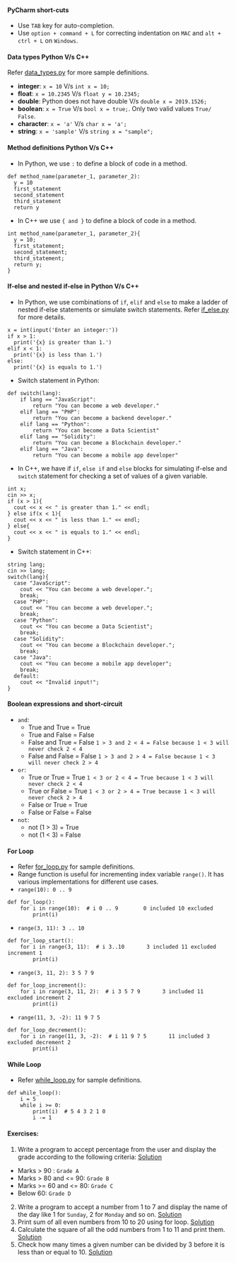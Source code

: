 #### PyCharm short-cuts
- Use `TAB` key for auto-completion.
- Use `option + command + L` for correcting indentation on `MAC` and `alt + ctrl + L` on `Windows`.

#### Data types Python V/s C++
Refer [data_types.py](https://github.com/lovish1996/learning_python/blob/main/data_types.py) for more sample definitions.
- **integer**: `x = 10` V/s `int x = 10;`
- **float**: `x = 10.2345` V/s `float y = 10.2345;`
- **double**: Python does not have double V/s `double x = 2019.1526;`
- **boolean**: `x = True` V/s `bool x = true;`. Only two valid values `True/ False`.
- **character**: `x = 'a'` V/s `char x = 'a';`
- **string**: `x = 'sample'` V/s `string x = "sample";`

#### Method definitions Python V/s C++
- In Python, we use `:` to define a block of code in a method.
```
def method_name(parameter_1, parameter_2):
  y = 10
  first_statement
  second_statement
  third_statement
  return y
```
- In C++ we use `{ and }` to define a block of code in a method.
```
int method_name(parameter_1, parameter_2){
  y = 10;
  first_statement;
  second_statement;
  third_statement;
  return y;
}
```

#### If-else and nested if-else in Python V/s C++
- In Python, we use combinations of `if`, `elif` and `else` to make a ladder of nested if-else statements or simulate switch statements. Refer [if_else.py](https://github.com/lovish1996/learning_python/blob/main/if_else.py) for more details.
```
x = int(input('Enter an integer:'))
if x > 1:
  print('{x} is greater than 1.')
elif x < 1:
  print('{x} is less than 1.')
else:
  print('{x} is equals to 1.')
```
- Switch statement in Python:
```
def switch(lang):
    if lang == "JavaScript":
        return "You can become a web developer."
    elif lang == "PHP":
        return "You can become a backend developer."
    elif lang == "Python":
        return "You can become a Data Scientist"
    elif lang == "Solidity":
        return "You can become a Blockchain developer."
    elif lang == "Java":
        return "You can become a mobile app developer"
```
- In C++, we have if `if`, `else if` and `else` blocks for simulating if-else and `switch` statement for checking a set of values of a given variable.
```
int x;
cin >> x;
if (x > 1){
  cout << x << " is greater than 1." << endl;
} else if(x < 1){
  cout << x << " is less than 1." << endl;
} else{
  cout << x << " is equals to 1." << endl;
}
```
- Switch statement in C++:
```
string lang;
cin >> lang;
switch(lang){
  case "JavaScript":
    cout << "You can become a web developer.";
    break;
  case "PHP":
    cout << "You can become a web developer.";
    break;
  case "Python":
    cout << "You can become a Data Scientist";
    break;
  case "Solidity":
    cout << "You can become a Blockchain developer.";
    break;
  case "Java":
    cout << "You can become a mobile app developer";
    break;
  default:
    cout << "Invalid input!";
}
```
  
#### Boolean expressions and short-circuit
- `and`:
  - True and True = True
  - True and False = False
  - False and True = False    `1 > 3 and 2 < 4 = False because 1 < 3 will never check 2 < 4`
  - False and False = False   `1 > 3 and 2 > 4 = False because 1 < 3 will never check 2 > 4`
- `or`:
  - True or True = True       `1 < 3 or 2 < 4 = True because 1 < 3 will never check 2 < 4`
  - True or False = True      `1 < 3 or 2 > 4 = True because 1 < 3 will never check 2 > 4`
  - False or True = True
  - False or False = False 
- `not`:
  - not (1 > 3) = True
  - not (1 < 3) =  False

#### For Loop
- Refer [for_loop.py](https://github.com/lovish1996/learning_python/blob/main/for_loop.py) for sample definitions.
- Range function is useful for incrementing index variable `range()`. It has various implementations for different use cases.
- `range(10): 0 .. 9`
```
def for_loop():
    for i in range(10):  # i 0 .. 9        0 included 10 excluded
        print(i)
```
- `range(3, 11): 3 .. 10`
```
def for_loop_start():
    for i in range(3, 11):  # i 3..10       3 included 11 excluded increment 1
        print(i)
```
- `range(3, 11, 2): 3 5 7 9`
```
def for_loop_increment():
    for i in range(3, 11, 2):  # i 3 5 7 9       3 included 11 excluded increment 2
        print(i)
```
- `range(11, 3, -2): 11 9 7 5`
```
def for_loop_decrement():
    for i in range(11, 3, -2):  # i 11 9 7 5       11 included 3 excluded decrement 2
        print(i)
```

#### While Loop
- Refer [while_loop.py](https://github.com/lovish1996/learning_python/blob/main/while_loop.py) for sample definitions.
```
def while_loop():
    i = 5
    while i >= 0:
        print(i)  # 5 4 3 2 1 0
        i -= 1
```

#### Exercises:
1. Write a program to accept percentage from the user and display the grade according to the following criteria: [Solution](https://github.com/lovish1996/learning_python/blob/main/percentage_grade.py)
  - Marks > 90 : `Grade A`
  - Marks > 80 and <= 90: `Grade B`
  - Marks >= 60 and <= 80: `Grade C`
  - Below 60: `Grade D`
2. Write a program to accept a number from 1 to 7 and display the name of the day like 1 for `Sunday`, 2 for `Monday` and so on. [Solution](https://github.com/lovish1996/learning_python/blob/main/weekday.py)
3. Print sum of all even numbers from 10 to 20 using for loop. [Solution]()
4. Calculate the square of all the odd numbers from 1 to 11 and print them. [Solution]()
5. Check how many times a given number can be divided by 3 before it is less than or equal to 10. [Solution]()
